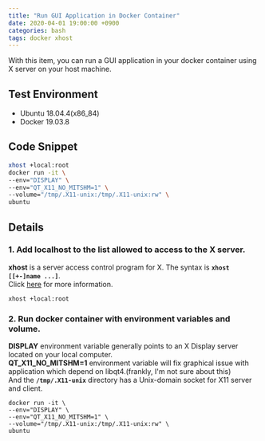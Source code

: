 ```yaml
---
title: "Run GUI Application in Docker Container"
date: 2020-04-01 19:00:00 +0900
categories: bash
tags: docker xhost 
---
```

With this item, you can run a GUI application in your docker container using X server on your host machine. 

## Test Environment

* Ubuntu 18.04.4(x86_84)
* Docker 19.03.8

## Code Snippet

```bash
xhost +local:root
docker run -it \
--env="DISPLAY" \
--env="QT_X11_NO_MITSHM=1" \
--volume="/tmp/.X11-unix:/tmp/.X11-unix:rw" \
ubuntu
```

## Details

### 1. Add localhost to the list allowed to access to the X server. 

**xhost** is a server access control program for X. The syntax is **`xhost [[+-]name ...]`**.   
Click [here][xhost-help] for more information.

    xhost +local:root
    
### 2. Run docker container with environment variables and volume. 

**DISPLAY** environment variable generally points to an X Display server located on your local computer.   
**QT_X11_NO_MITSHM=1** environment variable will fix graphical issue with application which depend on libqt4.(frankly, I'm not sure about this)   
And the **`/tmp/.X11-unix`** directory has a Unix-domain socket for X11 server and client.

    docker run -it \
    --env="DISPLAY" \
    --env="QT_X11_NO_MITSHM=1" \
    --volume="/tmp/.X11-unix:/tmp/.X11-unix:rw" \
    ubuntu
    
[xhost-help]: http://www.straightrunning.com/tools/xhost.html#:~:text=Description,does%20limit%20the%20worst%20abuses. 
